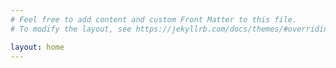 ```yaml
---
# Feel free to add content and custom Front Matter to this file.
# To modify the layout, see https://jekyllrb.com/docs/themes/#overriding-theme-defaults

layout: home
---
```

<!-- Global site tag (gtag.js) - Google Analytics -->
<meta name="naver-site-verification" content="f0064cd1f752f443bf83c23700d91197bd0fc192"/>
<meta name="google-site-verification" content="Demzimi36UqOZbPmoI6AjXd7WelbGMRMAr6DNg08n1k" />
<script async src="https://www.googletagmanager.com/gtag/js?id=UA-128520475-1"></script>
<script>
  window.dataLayer = window.dataLayer || [];
  function gtag(){dataLayer.push(arguments);}
  gtag('js', new Date());

  gtag('config', 'UA-128520475-1');
</script>

<script async src="//pagead2.googlesyndication.com/pagead/js/adsbygoogle.js"></script>
<script>
     (adsbygoogle = window.adsbygoogle || []).push({
          google_ad_client: "ca-pub-6674782401318634",
          enable_page_level_ads: true
     });
</script>
